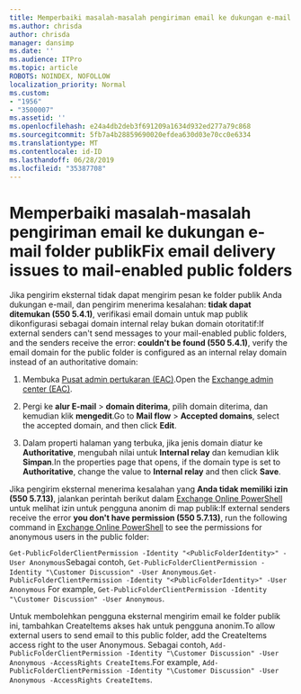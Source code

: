 ```yaml
---
title: Memperbaiki masalah-masalah pengiriman email ke dukungan e-mail folder publik
ms.author: chrisda
author: chrisda
manager: dansimp
ms.date: ''
ms.audience: ITPro
ms.topic: article
ROBOTS: NOINDEX, NOFOLLOW
localization_priority: Normal
ms.custom:
- "1956"
- "3500007"
ms.assetid: ''
ms.openlocfilehash: e24a4db2deb3f691209a1634d932ed277a79c868
ms.sourcegitcommit: 5fb7a4b28859690020efdea630d03e70cc0e6334
ms.translationtype: MT
ms.contentlocale: id-ID
ms.lasthandoff: 06/28/2019
ms.locfileid: "35387708"
---
```

# <a name="fix-email-delivery-issues-to-mail-enabled-public-folders"></a><span data-ttu-id="45ff1-102">Memperbaiki masalah-masalah pengiriman email ke dukungan e-mail folder publik</span><span class="sxs-lookup"><span data-stu-id="45ff1-102">Fix email delivery issues to mail-enabled public folders</span></span>

<span data-ttu-id="45ff1-103">Jika pengirim eksternal tidak dapat mengirim pesan ke folder publik Anda dukungan e-mail, dan pengirim menerima kesalahan: **tidak dapat ditemukan (550 5.4.1)**, verifikasi email domain untuk map publik dikonfigurasi sebagai domain internal relay bukan domain otoritatif:</span><span class="sxs-lookup"><span data-stu-id="45ff1-103">If external senders can't send messages to your mail-enabled public folders, and the senders receive the error: **couldn't be found (550 5.4.1)**, verify the email domain for the public folder is configured as an internal relay domain instead of an authoritative domain:</span></span>

1. <span data-ttu-id="45ff1-104">Membuka [Pusat admin pertukaran (EAC)](https://docs.microsoft.com/Exchange/exchange-admin-center).</span><span class="sxs-lookup"><span data-stu-id="45ff1-104">Open the [Exchange admin center (EAC)](https://docs.microsoft.com/Exchange/exchange-admin-center).</span></span>

2. <span data-ttu-id="45ff1-105">Pergi ke **alur E-mail** \> **domain diterima**, pilih domain diterima, dan kemudian klik **mengedit**.</span><span class="sxs-lookup"><span data-stu-id="45ff1-105">Go to **Mail flow** \> **Accepted domains**, select the accepted domain, and then click **Edit**.</span></span>

3. <span data-ttu-id="45ff1-106">Dalam properti halaman yang terbuka, jika jenis domain diatur ke **Authoritative**, mengubah nilai untuk **Internal relay** dan kemudian klik **Simpan**.</span><span class="sxs-lookup"><span data-stu-id="45ff1-106">In the properties page that opens, if the domain type is set to **Authoritative**, change the value to **Internal relay** and then click **Save**.</span></span>

<span data-ttu-id="45ff1-107">Jika pengirim eksternal menerima kesalahan yang **Anda tidak memiliki izin (550 5.7.13)**, jalankan perintah berikut dalam [Exchange Online PowerShell](https://docs.microsoft.com/powershell/exchange/exchange-online/connect-to-exchange-online-powershell/connect-to-exchange-online-powershell) untuk melihat izin untuk pengguna anonim di map publik:</span><span class="sxs-lookup"><span data-stu-id="45ff1-107">If external senders receive the error **you don't have permission (550 5.7.13)**, run the following command in [Exchange Online PowerShell](https://docs.microsoft.com/powershell/exchange/exchange-online/connect-to-exchange-online-powershell/connect-to-exchange-online-powershell) to see the permissions for anonymous users in the public folder:</span></span>

<span data-ttu-id="45ff1-108">`Get-PublicFolderClientPermission -Identity "<PublicFolderIdentity>" -User Anonymous`Sebagai contoh, `Get-PublicFolderClientPermission -Identity "\Customer Discussion" -User Anonymous`.</span><span class="sxs-lookup"><span data-stu-id="45ff1-108">`Get-PublicFolderClientPermission -Identity "<PublicFolderIdentity>" -User Anonymous` For example, `Get-PublicFolderClientPermission -Identity "\Customer Discussion" -User Anonymous`.</span></span>

<span data-ttu-id="45ff1-109">Untuk membolehkan pengguna eksternal mengirim email ke folder publik ini, tambahkan CreateItems akses hak untuk pengguna anonim.</span><span class="sxs-lookup"><span data-stu-id="45ff1-109">To allow external users to send email to this public folder, add the CreateItems access right to the user Anonymous.</span></span> <span data-ttu-id="45ff1-110">Sebagai contoh, `Add-PublicFolderClientPermission -Identity "\Customer Discussion" -User Anonymous -AccessRights CreateItems`.</span><span class="sxs-lookup"><span data-stu-id="45ff1-110">For example, `Add-PublicFolderClientPermission -Identity "\Customer Discussion" -User Anonymous -AccessRights CreateItems`.</span></span>
